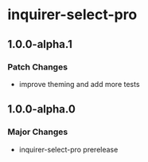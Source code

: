 # inquirer-select-pro

## 1.0.0-alpha.1

### Patch Changes

- improve theming and add more tests

## 1.0.0-alpha.0

### Major Changes

- inquirer-select-pro prerelease
